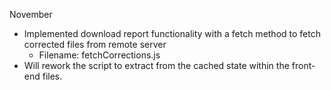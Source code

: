 November

- Implemented download report functionality with a fetch method to fetch corrected files from remote server 
    - Filename: fetchCorrections.js
- Will rework the script to extract from the cached state within the front-end files.